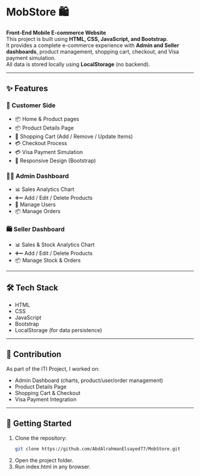 # MobStore 🛍️

**Front-End Mobile E-commerce Website**  
This project is built using **HTML, CSS, JavaScript, and Bootstrap**.  
It provides a complete e-commerce experience with **Admin and Seller dashboards**, product management, shopping cart, checkout, and Visa payment simulation.  
All data is stored locally using **LocalStorage** (no backend).

---

## ✨ Features

### 🛒 Customer Side
- 📦 Home & Product pages
- 📦 Product Details Page  
- 🛒 Shopping Cart (Add / Remove / Update Items)  
- 💳 Checkout Process  
- 💳 Visa Payment Simulation  
- 🎨 Responsive Design (Bootstrap)  

### 👨‍💼 Admin Dashboard
- 📊 Sales Analytics Chart  
- ➕➖ Add / Edit / Delete Products  
- 👥 Manage Users  
- 📦 Manage Orders  

### 🛍️ Seller Dashboard
- 📊 Sales & Stock Analytics Chart  
- ➕➖ Add / Edit / Delete Products  
- 📦 Manage Stock & Orders  

---

## 🛠️ Tech Stack
- HTML  
- CSS  
- JavaScript  
- Bootstrap  
- LocalStorage (for data persistence)

---

## 📌 Contribution
As part of the ITI Project, I worked on:  
- Admin Dashboard (charts, product/user/order management)  
- Product Details Page  
- Shopping Cart & Checkout  
- Visa Payment Integration  

---

## 🚀 Getting Started
1. Clone the repository:
   ```bash
   git clone https://github.com/AbdAlrahmanElsayed77/MobStore.git
2. Open the project folder.
3. Run index.html in any browser.
